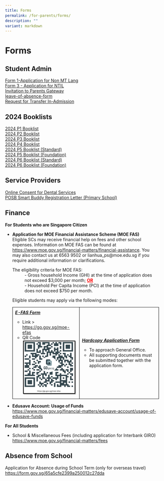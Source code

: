 ```yaml
---
title: Forms
permalink: /for-parents/forms/
description: ""
variant: markdown
---
```

<h1><strong>Forms</strong></h1>

<h2><strong>Student Admin</strong></h2>
<p><a href="/files/Forms/Form%201-Application%20for%20Non%20MT%20Lang.pdf" target="_blank">Form 1-Application for Non MT Lang</a><br><a href="/files/Forms/Form%203%20-%20Application%20for%20NTIL.pdf" target="_blank">Form 3 - Application for NTIL</a><br><a href="/files/Forms/Invitation%20Letter%20to%20Parents%20(Final)_general.pdf" target="_blank">Invitation to Parents Gateway</a><br><a href="/files/Forms/leave-of-absence-form.pdf" target="_blank">leave-of-absence-form</a><br><a href="/files/Forms/Request%20for%20Transfer%20In-Admission.pdf" target="_blank">Request for Transfer In-Admission</a></p>

<h2><strong>2024 Booklists</strong></h2>
<p><a href="/files/Forms/2024_P1_Booklist.pdf" target="_blank">2024 P1 Booklist</a><br>
<a href="/files/Forms/2024_P2_Booklist.pdf" target="_blank">2024 P2 Booklist</a>
<br>
<a href="/files/Forms/2024_P3_Booklist.pdf" target="_blank">2024 P3 Booklist</a>
<br>
<a href="/files/Forms/2024_p4_Booklist.pdf" target="_blank">2024 P4 Booklist</a><br>
<a href="/files/Forms/2024_p5_booklist_standard.pdf" target="_blank">2024 P5 Booklist (Standard)</a>
<br>
<a href="/files/Forms/2024_p5_booklist_foundation.pdf" target="_blank">2024 P5 Booklist (Foundation)</a>
<br>
<a href="/files/Forms/2024_p6_booklist_standard.pdf" target="_blank">2024 P6 Booklist (Standard)</a><br>
<a href="/files/Forms/2024_p6_booklist_foundation.pdf" target="_blank">2024 P6 Booklist (Foundation)</a></p>


<h2><strong>Service Providers</strong></h2>
<p><a href="/files/Forms/Online%20Consent%20for%20Dental%20Services.pdf" target="_blank">Online Consent for Dental Services</a><br><a href="/files/Forms/POSB%20Smart%20Buddy%20Registration%20Letter%20(Primary%20School)%20.pdf" target="_blank">POSB Smart Buddy Registration Letter (Primary School)</a></p>


<h2><strong>Finance</strong></h2>
<p><strong>For Students who are Singapore Citizen</strong>
</p><ul>
  <li><strong>Application for MOE Financial Assistance Scheme (MOE FAS)</strong><br>Eligible SCs may receive financial help on fees and other school expenses. Information on MOE FAS can be found at <a href="https://www.moe.gov.sg/financial-matters/financial-assistance">https://www.moe.gov.sg/financial-matters/financial-assistance</a>. You may also contact us at 6563 9502 or lianhua_ps@moe.edu.sg if you require additional information or clarifications.</li><p></p>
	<dl>
  <dt>The eligibility criteria for MOE FAS:</dt>
  <dd>- Gross household Income (GHI) at the time of application does not exceed $3,000 per month; <strong><font color="red"><u>OR</u></font></strong></dd>
  <dd>- Household Per Capita Income (PCI) at the time of application does not exceed $750 per month.</dd>
</dl>
	Eligible students may apply via the following modes:
	<br>
	<table style="border-collapse: collapse; width: 100%;">
  <tbody><tr>
    <td style="border: 1px solid black; padding: 8px;"><i><strong><u>E-FAS Form</u></strong></i><br><ul>
  <li>Link &gt; <a href="https://go.gov.sg/moe-efas">https://go.gov.sg/moe-efas</a></li>
  <li>QR Code<br><img style="width: 180px; height: 180px;" src="/images/Forms/E_FAS_Application_Form__QR_Code_.jpg">
</li>
</ul></td>
    <td style="border: 1px solid black; padding: 8px;"><i><strong><u>Hardcopy Application Form</u></strong></i><br>
<ul>
  <li>To approach General Office.</li>
  <li>All supporting documents must be submitted together with the application form.</li>
  </ul></td>
  </tr>
</tbody></table>
	
  <li><strong>Edusave Account: Usage of Funds</strong></li>
		<a href="https://www.moe.gov.sg/financial-matters/edusave-account/usage-of-edusave-funds">https://www.moe.gov.sg/financial-matters/edusave-account/usage-of-edusave-funds</a>
</ul>  

<strong>For All Students</strong>
<ul>
  <li>School &amp; Miscellaneous Fees (including application for Interbank GIRO)</li>
		<a href="https://www.moe.gov.sg/financial-matters/fees">https://www.moe.gov.sg/financial-matters/fees</a>
</ul>  

<h2><strong>Absence from School</strong></h2>
Application for Absence during School Term (only for overseas travel) <br>
<a href="https://form.gov.sg/65a5cfe2399a250012c27dda">https://form.gov.sg/65a5cfe2399a250012c27dda</a>